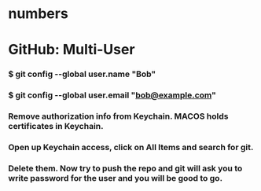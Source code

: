 # numbers

# GitHub: Multi-User
### $ git config --global user.name "Bob"
### $ git config --global user.email "bob@example.com"
### Remove authorization info from Keychain. MACOS holds certificates in Keychain.
### Open up Keychain access, click on All Items and search for git. 

### Delete them. Now try to push the repo and git will ask you to write password for the user and you will be good to go.
